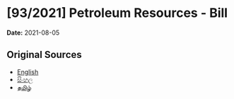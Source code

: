 # [93/2021] Petroleum Resources - Bill

**Date:** 2021-08-05

## Original Sources

- [English](https://documents.gov.lk/view/bills/2021/8/93-2021_E.pdf)
- [සිංහල](https://documents.gov.lk/view/bills/2021/8/93-2021_S.pdf)
- [தமிழ்](https://documents.gov.lk/view/bills/2021/8/93-2021_T.pdf)
